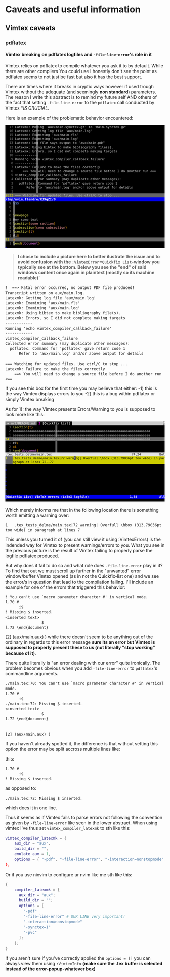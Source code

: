 # Caveats and useful information
## Vimtex caveats
### pdflatex
#### Vimtex breaking on pdflatex logfiles and `-file-line-error`'s role in it
Vimtex relies on pdflatex to compile whatever you ask it to by default. While there are other compilers You could use I honestly don't see the point as pdflatex seems to not just be fast but also it has the best support.

There are times where it breaks in cryptic ways however if used trough Vimtex without the adequate (and seemingly **non standard**) parameters. The reason I write this abstract is to remind my future self AND others of the fact that setting `-file-line-error` to the `pdflatex` call conducted by Vimtex **IS CRUCIAL*.

Here is an example of the problematic behavior encountered:

![](vimtex_file_line_error_example.png)

> __I chose to include a picture here to better ilustrate the issue and to avoid confusion with the `:VimtexError`=`Quickfix List`-window you typically see at the bottom. Below you see the "end" of said windows content once again in plaintext (mostly so its machine readable)`__ 

```
!  ==> Fatal error occurred, no output PDF file produced!
Transcript written on aux/main.log.
Latexmk: Getting log file 'aux/main.log'
Latexmk: Examining 'aux/main.fls'
Latexmk: Examining 'aux/main.log'
Latexmk: Using bibtex to make bibliography file(s).
Latexmk: Errors, so I did not complete making targets
------------
Running 'echo vimtex_compiler_callback_failure'
------------
vimtex_compiler_callback_failure
Collected error summary (may duplicate other messages):
  pdflatex: Command for 'pdflatex' gave return code 1
      Refer to 'aux/main.log' and/or above output for details

=== Watching for updated files. Use ctrl/C to stop ...
Latexmk: Failure to make the files correctly
    ==> You will need to change a source file before I do another run <==
```

If you see this box for the first time you may believe that either:
-1) this is the way Vimtex displays errors to you
-2) this is a bug within pdflatex or simply Vimtex breaking

As for 1): the way Vimtex presents Errors/Warning to you is supposed to look more like this:

![](vimtex_quickfix_list_example.png)

Which merely informs me that in the following location there is something worth emitting a warning over:
```
1   .tex_tests_delme/main.tex|72 warning| Overfull \hbox (313.79036pt too wide) in paragraph at lines 7
```

This unless you turned it of (you can still view it using :VimtexErrors) is the indended way for Vimtex to present warnings/errors to you. What you see in the previous picture is the result of Vimtex failing to properly parse the logfile pdflatex produced.

But why does it fail to do so and what role does `-file-line-error` play in it? To find that out we must scroll up further in the "unwanted" error window/buffer Vimtex opened (as in not the Quickfix-list one) and we see the error/s in question that lead to the compilation failing. I'll include an example for one of the errors that triggered this behavior:

```
! You can't use `macro parameter character #' in vertical mode.
l.70 #
      i$
! Missing $ inserted.
<inserted text>
                $
l.72 \end{document}
```


[2] (aux/main.aux) )
while there doesn't seem to be anything out of the ordinary in regards to this error message __sure its an error but Vimtex is supposed to properly present these to us (not literally "stop working" because of it)__.

There quite literally is "an error dealing with our error" quite ironically. The problem becomes obvious when you add `-file-line-error` to `pdflatex`'s commandline arguments.

```
./main.tex:70: You can't use `macro parameter character #' in vertical mode.
l.70 #
      i$
./main.tex:72: Missing $ inserted.
<inserted text>
                $
l.72 \end{document}


[2] (aux/main.aux) )
```

If you haven't already spotted it, the difference is that without setting this option the error may be split accross multiple lines like:

this:
```
l.70 #
      i$
! Missing $ inserted.
```
as opposed to:
```
./main.tex:72: Missing $ inserted.
```
which does it in one line.

Thus it seems as if Vimtex fails to parse errors not following the convention as given by `-file-line-error` like seen in the lower abstract. When using vimtex I've thus set `vimtex_compiler_latexmk` to sth like this:

```lua
vimtex_compiler_latexmk = {
    aux_dir = "aux",
    build_dir = "",
    emulate_aux = 1,
    options = { "-pdf", "-file-line-error", "-interaction=nonstopmode", "-sync "-pvc" },
},
```

Or if you use nixvim to configure ur nvim like me sth like this:
```nix
{
    compiler_latexmk = {
      aux_dir = "aux";
      build_dir = "";
      options = [
        "-pdf"
        "-file-line-error" # OUR LINE very important!
        "-interaction=nonstopmode"
        "-synctex=1"
        "-pvc"
      ];
    };
}
```

If you aren't sure if you've correctly applied the `options = []` you can always view them using `:VimtexInfo` __(make sure the .tex buffer is selected instead of the error-popup-whatever box)__

